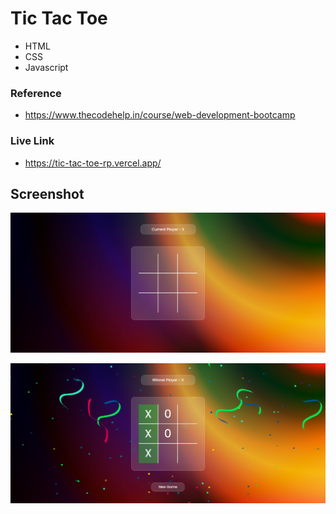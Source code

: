 # Tic Tac Toe

- HTML
- CSS
- Javascript


### Reference
- https://www.thecodehelp.in/course/web-development-bootcamp

### Live Link

- https://tic-tac-toe-rp.vercel.app/





## Screenshot


![App Screenshot](https://github.com/Rahul-Bhutaiya/Tic-Tac-Toe/blob/main/project-screenshot/tic%20tac%20toe.png?raw=true)


![App Screenshot](https://github.com/Rahul-Bhutaiya/Tic-Tac-Toe/blob/main/project-screenshot/tic%20tac%20toe02.png?raw=true)







